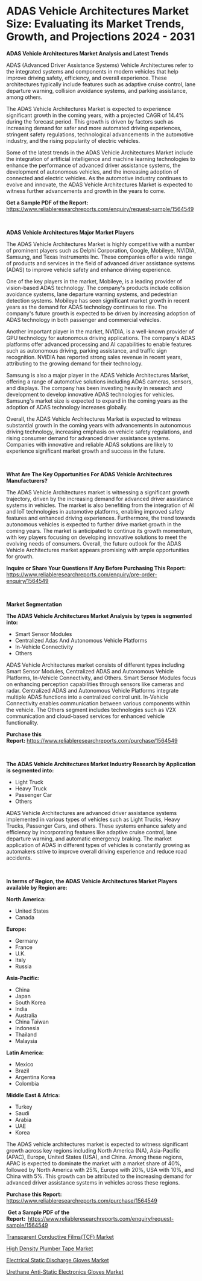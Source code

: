 <p><h1>ADAS Vehicle Architectures Market Size: Evaluating its Market Trends, Growth, and Projections 2024 - 2031</h1></p><p><strong>ADAS Vehicle Architectures Market Analysis and Latest Trends</strong></p>
<p><p>ADAS (Advanced Driver Assistance Systems) Vehicle Architectures refer to the integrated systems and components in modern vehicles that help improve driving safety, efficiency, and overall experience. These architectures typically include features such as adaptive cruise control, lane departure warning, collision avoidance systems, and parking assistance, among others.</p><p>The ADAS Vehicle Architectures Market is expected to experience significant growth in the coming years, with a projected CAGR of 14.4% during the forecast period. This growth is driven by factors such as increasing demand for safer and more automated driving experiences, stringent safety regulations, technological advancements in the automotive industry, and the rising popularity of electric vehicles.</p><p>Some of the latest trends in the ADAS Vehicle Architectures Market include the integration of artificial intelligence and machine learning technologies to enhance the performance of advanced driver assistance systems, the development of autonomous vehicles, and the increasing adoption of connected and electric vehicles. As the automotive industry continues to evolve and innovate, the ADAS Vehicle Architectures Market is expected to witness further advancements and growth in the years to come.</p></p>
<p><strong>Get a Sample PDF of the Report:&nbsp;</strong> <a href="https://www.reliableresearchreports.com/enquiry/request-sample/1564549">https://www.reliableresearchreports.com/enquiry/request-sample/1564549</a></p>
<p>&nbsp;</p>
<p><strong>ADAS Vehicle Architectures Major Market Players</strong></p>
<p><p>The ADAS Vehicle Architectures Market is highly competitive with a number of prominent players such as Delphi Corporation, Google, Mobileye, NVIDIA, Samsung, and Texas Instruments Inc. These companies offer a wide range of products and services in the field of advanced driver assistance systems (ADAS) to improve vehicle safety and enhance driving experience.</p><p>One of the key players in the market, Mobileye, is a leading provider of vision-based ADAS technology. The company's products include collision avoidance systems, lane departure warning systems, and pedestrian detection systems. Mobileye has seen significant market growth in recent years as the demand for ADAS technology continues to rise. The company's future growth is expected to be driven by increasing adoption of ADAS technology in both passenger and commercial vehicles.</p><p>Another important player in the market, NVIDIA, is a well-known provider of GPU technology for autonomous driving applications. The company's ADAS platforms offer advanced processing and AI capabilities to enable features such as autonomous driving, parking assistance, and traffic sign recognition. NVIDIA has reported strong sales revenue in recent years, attributing to the growing demand for their technology.</p><p>Samsung is also a major player in the ADAS Vehicle Architectures Market, offering a range of automotive solutions including ADAS cameras, sensors, and displays. The company has been investing heavily in research and development to develop innovative ADAS technologies for vehicles. Samsung's market size is expected to expand in the coming years as the adoption of ADAS technology increases globally.</p><p>Overall, the ADAS Vehicle Architectures Market is expected to witness substantial growth in the coming years with advancements in autonomous driving technology, increasing emphasis on vehicle safety regulations, and rising consumer demand for advanced driver assistance systems. Companies with innovative and reliable ADAS solutions are likely to experience significant market growth and success in the future.</p></p>
<p>&nbsp;</p>
<p><strong>What Are The Key Opportunities For ADAS Vehicle Architectures Manufacturers?</strong></p>
<p><p>The ADAS Vehicle Architectures market is witnessing a significant growth trajectory, driven by the increasing demand for advanced driver assistance systems in vehicles. The market is also benefiting from the integration of AI and IoT technologies in automotive platforms, enabling improved safety features and enhanced driving experiences. Furthermore, the trend towards autonomous vehicles is expected to further drive market growth in the coming years. The market is anticipated to continue its growth momentum, with key players focusing on developing innovative solutions to meet the evolving needs of consumers. Overall, the future outlook for the ADAS Vehicle Architectures market appears promising with ample opportunities for growth.</p></p>
<p><strong>Inquire or Share Your Questions If Any Before Purchasing This Report:</strong> <a href="https://www.reliableresearchreports.com/enquiry/pre-order-enquiry/1564549">https://www.reliableresearchreports.com/enquiry/pre-order-enquiry/1564549</a></p>
<p>&nbsp;</p>
<p><strong>Market Segmentation</strong></p>
<p><strong>The ADAS Vehicle Architectures Market Analysis by types is segmented into:</strong></p>
<p><ul><li>Smart Sensor Modules</li><li>Centralized Adas And Autonomous Vehicle Platforms</li><li>In-Vehicle Connectivity</li><li>Others</li></ul></p>
<p><p>ADAS Vehicle Architectures market consists of different types including Smart Sensor Modules, Centralized ADAS and Autonomous Vehicle Platforms, In-Vehicle Connectivity, and Others. Smart Sensor Modules focus on enhancing perception capabilities through sensors like cameras and radar. Centralized ADAS and Autonomous Vehicle Platforms integrate multiple ADAS functions into a centralized control unit. In-Vehicle Connectivity enables communication between various components within the vehicle. The Others segment includes technologies such as V2X communication and cloud-based services for enhanced vehicle functionality.</p></p>
<p><strong>Purchase this Report:&nbsp;</strong><a href="https://www.reliableresearchreports.com/purchase/1564549">https://www.reliableresearchreports.com/purchase/1564549</a></p>
<p>&nbsp;</p>
<p><strong>The ADAS Vehicle Architectures Market Industry Research by Application is segmented into:</strong></p>
<p><ul><li>Light Truck</li><li>Heavy Truck</li><li>Passenger Car</li><li>Others</li></ul></p>
<p><p>ADAS Vehicle Architectures are advanced driver assistance systems implemented in various types of vehicles such as Light Trucks, Heavy Trucks, Passenger Cars, and others. These systems enhance safety and efficiency by incorporating features like adaptive cruise control, lane departure warning, and automatic emergency braking. The market application of ADAS in different types of vehicles is constantly growing as automakers strive to improve overall driving experience and reduce road accidents.</p></p>
<p>&nbsp;</p>
<p><strong>In terms of Region, the ADAS Vehicle Architectures Market Players available by Region are:</strong></p>
<p>
    <p> <strong> North America: </strong>
        <ul>
            <li>United States</li>
            <li>Canada</li>
        </ul>
        </p> 
    <p> <strong> Europe: </strong>
        <ul>
            <li>Germany</li>
            <li>France</li>
            <li>U.K.</li>
            <li>Italy</li>
            <li>Russia</li>
        </ul>
        </p> 
    <p> <strong> Asia-Pacific: </strong>
        <ul>
            <li>China</li>
            <li>Japan</li>
            <li>South Korea</li>
            <li>India</li>
            <li>Australia</li>
            <li>China Taiwan</li>
            <li>Indonesia</li>
            <li>Thailand</li>
            <li>Malaysia</li>
        </ul>
        </p> 
    <p> <strong> Latin America: </strong>
        <ul>
            <li>Mexico</li>
            <li>Brazil</li>
            <li>Argentina Korea</li>
            <li>Colombia</li>
        </ul>
        </p> 
    <p> <strong> Middle East & Africa: </strong>
        <ul>
            <li>Turkey</li>
            <li>Saudi</li>
            <li>Arabia</li>
            <li>UAE</li>
            <li>Korea</li>
        </ul>
    </p>
    </p>
<p><p>The ADAS vehicle architectures market is expected to witness significant growth across key regions including North America (NA), Asia-Pacific (APAC), Europe, United States (USA), and China. Among these regions, APAC is expected to dominate the market with a market share of 40%, followed by North America with 25%, Europe with 20%, USA with 10%, and China with 5%. This growth can be attributed to the increasing demand for advanced driver assistance systems in vehicles across these regions.</p></p>
<p><strong>Purchase this Report: </strong><a href="https://www.reliableresearchreports.com/purchase/1564549">https://www.reliableresearchreports.com/purchase/1564549</a></p>
<p>&nbsp;<strong>Get a Sample PDF of the Report:&nbsp;&nbsp;</strong><a href="https://www.reliableresearchreports.com/enquiry/request-sample/1564549">https://www.reliableresearchreports.com/enquiry/request-sample/1564549</a></p>
<p><strong></strong></p>
<p><p><a href="https://military-diascia-e68.notion.site/Transparent-Conductive-Films-TCF-Market-Size-Reflecting-a-Forecast-Till-2031-Market-By-Type-By-Ap-4f405ae4aa8143288c6effee5e1b43e8">Transparent Conductive Films(TCF) Market</a></p><p><a href="https://view.publitas.com/reportprime-1/high-density-plumber-tape-market-provides-a-comprehensive-analysis-including-a-macro-overview-of-the-market-as-well-as-micro-details-such-as-market-size-and-competitive-landscape/">High Density Plumber Tape Market</a></p><p><a href="https://view.publitas.com/reportprime-1/electrical-static-discharge-gloves-market-analysis-and-market-size-global-industry-overview-market-segmentation-and-forecast-2023-to-2030/">Electrical Static Discharge Gloves Market</a></p><p><a href="https://view.publitas.com/reportprime-1/urethane-anti-static-electronics-gloves-market-a-comprehensive-report-of-its-market-share-growth-trends-2023-2030/">Urethane Anti-Static Electronics Gloves Market</a></p></p>